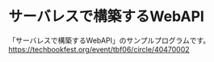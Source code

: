 # サーバレスで構築するWebAPI

「サーバレスで構築するWebAPI」のサンプルプログラムです。
https://techbookfest.org/event/tbf06/circle/40470002

